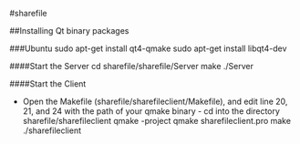 #sharefile

##Installing Qt binary packages

###Ubuntu
	sudo apt-get install qt4-qmake
    	sudo apt-get install libqt4-dev
    
####Start the Server
	cd sharefile/sharefile/Server
    	make
    	./Server <port number>
    
####Start the Client
- Open the Makefile (sharefile/sharefileclient/Makefile), and edit line 20, 21, and 24 with the path of your qmake binary - cd into the directory sharefile/sharefileclient
	qmake -project 
	qmake sharefileclient.pro 
	make 
	./sharefileclient
    
